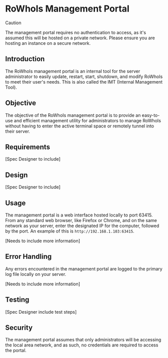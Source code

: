 # RoWhoIs Management Portal

> [!CAUTION]
> The management portal requires no authentication to access, as it's assumed this will be hosted on a private network.
> Please ensure you are hosting an instance on a secure network.


## Introduction

The RoWhoIs management portal is an internal tool for the server administrator to easily update, restart, start, shutdown, and modify RoWhoIs to meet their user's needs. This is also called the IMT (Internal Management Tool).

## Objective

The objective of the RoWhoIs management portal is to provide an easy-to-use and efficient management utility for administrators to manage RoWhoIs without having to enter the active terminal space or remotely tunnel into their server.

## Requirements

[Spec Designer to include]

## Design

[Spec Designer to include]

## Usage

The management portal is a web interface hosted locally to port 63415.
From any standard web browser, like Firefox or Chrome, and on the same network as your server, enter the designated IP for the computer, followed by the port.
An example of this is `http://192.168.1.103:63415`.

[Needs to include more information]

## Error Handling

Any errors encountered in the management portal are logged to the primary log file locally on your server.

[Needs to include more information]

## Testing

[Spec Designer include test steps]

## Security

The management portal assumes that only administrators will be accessing the local area network, and as such, no credentials are required to access the portal.
